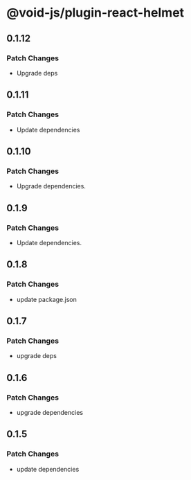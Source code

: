 # @void-js/plugin-react-helmet

## 0.1.12

### Patch Changes

- Upgrade deps

## 0.1.11

### Patch Changes

- Update dependencies

## 0.1.10

### Patch Changes

- Upgrade dependencies.

## 0.1.9

### Patch Changes

- Update dependencies.

## 0.1.8

### Patch Changes

- update package.json

## 0.1.7

### Patch Changes

- upgrade deps

## 0.1.6

### Patch Changes

- upgrade dependencies

## 0.1.5

### Patch Changes

- update dependencies
